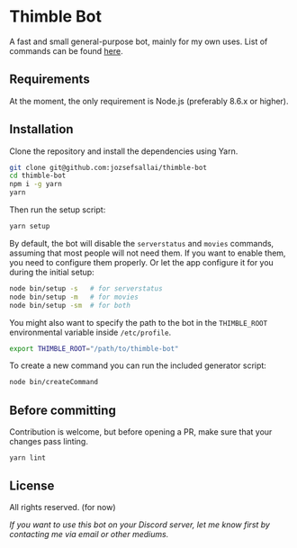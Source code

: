 # Thimble Bot

A fast and small general-purpose bot, mainly for my own uses. List of commands can be found [here](https://github.com/jozsefsallai/thimble-bot/blob/master/COMMANDS.md).

## Requirements

At the moment, the only requirement is Node.js (preferably 8.6.x or higher).

## Installation

Clone the repository and install the dependencies using Yarn.

```sh
git clone git@github.com:jozsefsallai/thimble-bot
cd thimble-bot
npm i -g yarn
yarn
```

Then run the setup script:

```sh
yarn setup
```

By default, the bot will disable the `serverstatus` and `movies` commands, assuming that most people will not need them. If you want to enable them, you need to configure them properly. Or let the app configure it for you during the initial setup:

```sh
node bin/setup -s   # for serverstatus
node bin/setup -m   # for movies
node bin/setup -sm  # for both
```

You might also want to specify the path to the bot in the `THIMBLE_ROOT` environmental variable inside `/etc/profile`.
```sh
export THIMBLE_ROOT="/path/to/thimble-bot"
```

To create a new command you can run the included generator script:

```sh
node bin/createCommand
```

## Before committing

Contribution is welcome, but before opening a PR, make sure that your changes pass linting.

```
yarn lint
```

## License

All rights reserved. (for now)

*If you want to use this bot on your Discord server, let me know first by contacting me via email or other mediums.*
